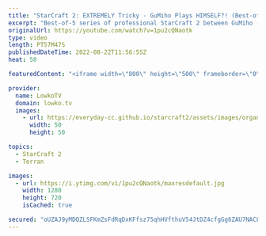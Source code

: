 ```yaml
---
title: "StarCraft 2: EXTREMELY Tricky - GuMiho Plays HIMSELF?! (Best-of-5)"
excerpt: "Best-of-5 series of professional StarCraft 2 between GuMiho (Terran) and Solar (Zerg). This match is the Grand Finals of the ESL Open cup 137 Korea.  Support my work on Patreon: https://www.patreon.com/lowkotv Become a YouTube member: https://lowko.tv/join  More Lowko: https://youtube.com/morelowko Lowko"
originalUrl: https://youtube.com/watch?v=1pu2cQNaotk
type: video
length: PT57M47S
publishedDateTime: 2022-08-22T11:56:55Z
heat: 50

featuredContent: "<iframe width=\"800\" height=\"500\" frameborder=\"0\" src=\"https://www.youtube.com/embed/1pu2cQNaotk\" allow=\"accelerometer; autoplay; encrypted-media; gyroscope; picture-in-picture\" allowfullscreen></iframe>"

provider:
  name: LowkoTV
  domain: lowko.tv
  images:
    - url: https://everyday-cc.github.io/starcraft2/assets/images/organizations/lowko.tv-50x50.jpg
      width: 50
      height: 50

topics:
  - StarCraft 2
  - Terran

images:
  - url: https://i.ytimg.com/vi/1pu2cQNaotk/maxresdefault.jpg
    width: 1280
    height: 720
    isCached: true

secured: "oUZAJ9yMDQZLSFKmZsFdRqDxKFfsz75qhHVfthuV54JtDZ4cfgGg6ZAU7NACL5jL7QiTUlyzMiEPDX7ebu7T9PH1uG43HbzjFAOWR8urrMz38Kt7laWwKCEY284mOyAxs6+ST7UnAyCnPBiTTGAMfxlwzSIjrh95NkvsQYKYWeKTYCUt9fhqDVsAI47jC3+r6xH+61n1PrvXyEGRs1G0igroZ9y0P0djtyxpEJqkgs2O/j1CHghiN/HZ+7YABZEVNc2rwjGVycE/M7PBe1GiSAf1UwxSDIiUr8bFow3Mk+yQc3gGERCENaa/VSeBhfpMauIf3rn2O7/vPZMkQ7Ccysa+pYNXb0eoNaNmoKy5LPl9KfvXL7GSEkj+OK93Rm5ZfMS8v8Sx61TfxI8RPBQaMbYRrqqoNs1Qv1eoD39j1qfDXFJQXTV5RQbuoduhaTqq;czUdO8GQzzszTzI4qFm/uQ=="
---
```


